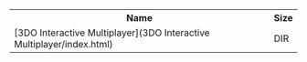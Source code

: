 <table>
<tr><th>Name</th><th>Size</th></tr>
<tr><td>
[3DO Interactive Multiplayer](3DO Interactive Multiplayer/index.html)
</td><td>DIR</td></tr>
</table>
